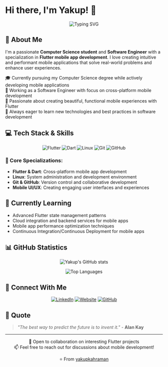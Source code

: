 # Hi there, I'm Yakup! 👋

<div align="center">
  <img src="https://readme-typing-svg.herokuapp.com?font=Fira+Code&pause=1000&color=2196F3&center=true&vCenter=true&width=435&lines=Computer+Science+Student;Software+Engineer;Flutter+Developer;Mobile+App+Enthusiast" alt="Typing SVG" />
</div>

## 🚀 About Me

I'm a passionate **Computer Science student** and **Software Engineer** with a specialization in **Flutter mobile app development**. I love creating intuitive and performant mobile applications that solve real-world problems and enhance user experiences.

🎓 Currently pursuing my Computer Science degree while actively developing mobile applications  
💼 Working as a Software Engineer with focus on cross-platform mobile development  
📱 Passionate about creating beautiful, functional mobile experiences with Flutter  
🌟 Always eager to learn new technologies and best practices in software development

## 💻 Tech Stack & Skills

<div align="center">

![Flutter](https://img.shields.io/badge/Flutter-%2302569B.svg?style=for-the-badge&logo=Flutter&logoColor=white)
![Dart](https://img.shields.io/badge/dart-%230175C2.svg?style=for-the-badge&logo=dart&logoColor=white)
![Linux](https://img.shields.io/badge/Linux-FCC624?style=for-the-badge&logo=linux&logoColor=black)
![Git](https://img.shields.io/badge/git-%23F05033.svg?style=for-the-badge&logo=git&logoColor=white)
![GitHub](https://img.shields.io/badge/github-%23121011.svg?style=for-the-badge&logo=github&logoColor=white)

</div>

### 🎯 Core Specializations:
- **Flutter & Dart**: Cross-platform mobile app development
- **Linux**: System administration and development environment
- **Git & GitHub**: Version control and collaborative development
- **Mobile UI/UX**: Creating engaging user interfaces and experiences

## 🌱 Currently Learning

- Advanced Flutter state management patterns
- Cloud integration and backend services for mobile apps
- Mobile app performance optimization techniques
- Continuous Integration/Continuous Deployment for mobile apps

## 📊 GitHub Statistics

<div align="center">
  
![Yakup's GitHub stats](https://github-readme-stats.vercel.app/api?username=yakupkahraman&show_icons=true&theme=blue-green&count_private=true)

![Top Languages](https://github-readme-stats.vercel.app/api/top-langs/?username=yakupkahraman&layout=compact&theme=blue-green)

</div>

## 🤝 Connect With Me

<div align="center">

[![LinkedIn](https://img.shields.io/badge/LinkedIn-%230077B5.svg?style=for-the-badge&logo=linkedin&logoColor=white)](https://linkedin.com/in/yakupkahraman)
[![Website](https://img.shields.io/badge/Website-%23000000.svg?style=for-the-badge&logo=About.me&logoColor=white)](https://yakupkahraman.dev)
[![GitHub](https://img.shields.io/badge/GitHub-%23121011.svg?style=for-the-badge&logo=github&logoColor=white)](https://github.com/yakupkahraman)

</div>

## 💭 Quote

> *"The best way to predict the future is to invent it."* - **Alan Kay**

---

<div align="center">
  
💼 Open to collaboration on interesting Flutter projects  
📫 Feel free to reach out for discussions about mobile development!

⭐️ From [yakupkahraman](https://github.com/yakupkahraman)

</div>